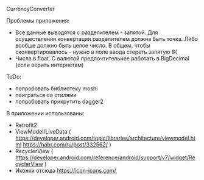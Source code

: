 CurrencyConverter

Проблемы приложения:
- Все данные выводятся с разделителем - запятой. Для осуществления конвертации разделителем должна быть точка. Либо вообще должно быть целое число. В общем, чтобы сконвертировалось - нужно в поле ввода стереть запятую 8(
- Числа в float. С валютой предпочтительнее работать в BigDecimal (если верить интернетам)

ToDo:
- попробовать библиотеку moshi
- поиграться со стилями
- попробовать прикрутить dagger2

В приложении использованы:
- Retrofit2
- ViewModel/LiveData ( https://developer.android.com/topic/libraries/architecture/viewmodel.html  https://habr.com/ru/post/332562/  )
- RecyclerView ( https://developer.android.com/reference/android/support/v7/widget/RecyclerView  )
- Иконки отсюда https://icon-icons.com/
